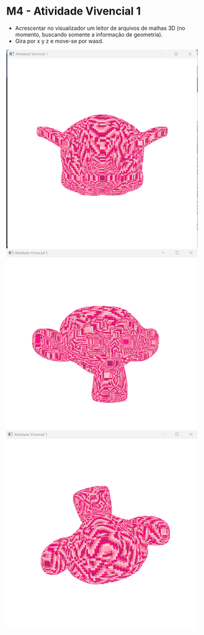 # M4 - Atividade Vivencial 1

- Acrescentar no visualizador um leitor de arquivos de malhas 3D (no momento, buscando somente a informação de geometria). 
- Gira por x y z e move-se por wasd.

![imagem1](/CGCCHibrido-main/CGCCHibrido-main/AtividadeVivencial1/Arquivos/suzanne_print_x.png)
![imagem1](/CGCCHibrido-main/CGCCHibrido-main/AtividadeVivencial1/Arquivos/suzanne_print_y.png)
![imagem1](/CGCCHibrido-main/CGCCHibrido-main/AtividadeVivencial1/Arquivos/suzanne_print_z.png)

